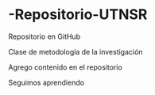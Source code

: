 # -Repositorio-UTNSR

Repositorio en GitHub

Clase de metodología de la investigación

Agrego contenido en el repositorio

Seguimos aprendiendo
